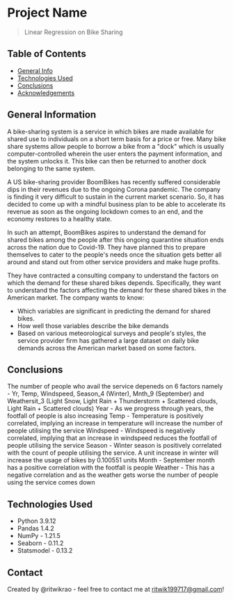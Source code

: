 # Project Name
> Linear Regression on Bike Sharing


## Table of Contents
* [General Info](#general-information)
* [Technologies Used](#technologies-used)
* [Conclusions](#conclusions)
* [Acknowledgements](#acknowledgements)

<!-- You can include any other section that is pertinent to your problem -->

## General Information
A bike-sharing system is a service in which bikes are made available for shared use to individuals on a short term basis for a price or free. Many bike share systems allow people to borrow a bike from a "dock" which is usually computer-controlled wherein the user enters the payment information, and the system unlocks it. This bike can then be returned to another dock belonging to the same system.

A US bike-sharing provider BoomBikes has recently suffered considerable dips in their revenues due to the ongoing Corona pandemic. The company is finding it very difficult to sustain in the current market scenario. So, it has decided to come up with a mindful business plan to be able to accelerate its revenue as soon as the ongoing lockdown comes to an end, and the economy restores to a healthy state. 

In such an attempt, BoomBikes aspires to understand the demand for shared bikes among the people after this ongoing quarantine situation ends across the nation due to Covid-19. They have planned this to prepare themselves to cater to the people's needs once the situation gets better all around and stand out from other service providers and make huge profits.

They have contracted a consulting company to understand the factors on which the demand for these shared bikes depends. Specifically, they want to understand the factors affecting the demand for these shared bikes in the American market. The company wants to know:

- Which variables are significant in predicting the demand for shared bikes.
- How well those variables describe the bike demands
- Based on various meteorological surveys and people's styles, the service provider firm has gathered a large dataset on daily bike demands across the American market based on some factors. 

<!-- You don't have to answer all the questions - just the ones relevant to your project. -->

## Conclusions
The number of people who avail the service depeneds on 6 factors namely - Yr, Temp, Windspeed, Season_4 (Winter), Mnth_9 (September) and Weathersit_3 (Light Snow, Light Rain + Thunderstorm + Scattered clouds, Light Rain + Scattered clouds)
  Year - As we progress through years, the footfall of people is also increasing
  Temp - Temperature is positively correlated, implying an increase in temperature will increase the number of people utilising the service
  Windspeed - Windspeed is negatively correlated, implying that an increase in windspeed reduces the footfall of people utilising the service
  Season - Winter season is positively correlated with the count of people utilising the service. A unit increase in winter will increase the usage of bikes by 0.100551 units
  Month - September month has a positive correlation with the footfall is people
  Weather - This has a negative correlation and as the weather gets worse the number of people using the service comes down

<!-- You don't have to answer all the questions - just the ones relevant to your project. -->


## Technologies Used
- Python 3.9.12
- Pandas 1.4.2
- NumPy - 1.21.5
- Seaborn - 0.11.2
- Statsmodel - 0.13.2

<!-- As the libraries versions keep on changing, it is recommended to mention the version of library used in this project -->


## Contact
Created by @ritwikrao - feel free to contact me at ritwik199717@gmail.com!


<!-- Optional -->
<!-- ## License -->
<!-- This project is open source and available under the [... License](). -->

<!-- You don't have to include all sections - just the one's relevant to your project -->
